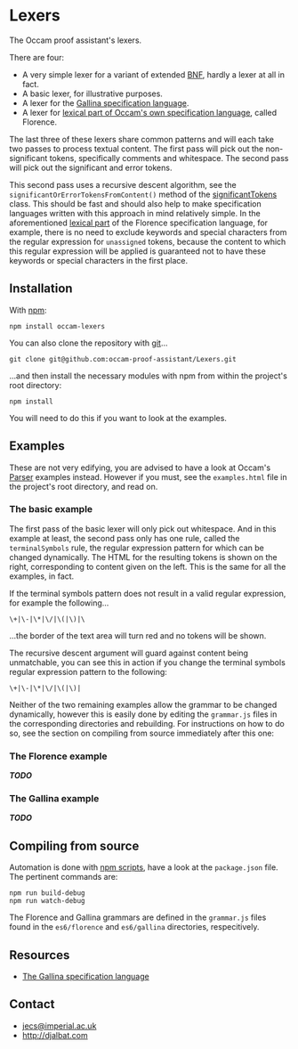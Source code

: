 # Lexers

The Occam proof assistant's lexers.

There are four:

* A very simple lexer for a variant of extended [BNF](https://en.wikipedia.org/wiki/Backus%E2%80%93Naur_form), hardly a lexer at all in fact.
* A basic lexer, for illustrative purposes.
* A lexer for the [Gallina specification language](https://coq.inria.fr/refman/Reference-Manual003.html).
* A lexer for [lexical part of Occam's own specification language](https://raw.githubusercontent.com/occam-proof-assistant/Lexers/master/es6/florence/grammar.js), called Florence.

The last three of these lexers share common patterns and will each take two passes to process textual content. The first pass will pick out the non-significant tokens, specifically comments and whitespace. The second pass will pick out the significant and error tokens.

This second pass uses a recursive descent algorithm, see the `significantOrErrorTokensFromContent()` method of the [significantTokens](https://raw.githubusercontent.com/occam-proof-assistant/Lexers/master/es6/common/significantTokens.js) class. This should be fast and should also help to make specification languages written with this approach in mind relatively simple. In the aforementioned [lexical part](https://raw.githubusercontent.com/occam-proof-assistant/Lexers/master/es6/florence/grammar.js) of the Florence specification language, for example, there is no need to exclude keywords and special characters from the regular expression for `unassigned` tokens, because the content to which this regular expression will be applied is guaranteed not to have these keywords or special characters in the first place.

## Installation

With [npm](https://www.npmjs.com/):

    npm install occam-lexers

You can also clone the repository with [git](https://git-scm.com/)...

    git clone git@github.com:occam-proof-assistant/Lexers.git

...and then install the necessary modules with npm from within the project's root directory:

    npm install

You will need to do this if you want to look at the examples.

## Examples

These are not very edifying, you are advised to have a look at Occam's [Parser](https://github.com/occam-proof-assistant/Parser) examples instead. However if you must, see the `examples.html` file in the project's root directory, and read on.

### The basic example

The first pass of the basic lexer will only pick out whitespace. And in this example at least, the second pass only has one rule, called the `terminalSymbols` rule, the regular expression pattern for which can be changed dynamically. The HTML for the resulting tokens is shown on the right, corresponding to content given on the left. This is the same for all the examples, in fact.

If the terminal symbols pattern does not result in a valid regular expression, for example the following...

    \+|\-|\*|\/|\(|\)|\

...the border of the text area will turn red and no tokens will be shown.

The recursive descent argument will guard against content being unmatchable, you can see this in action if you change the terminal symbols regular expression pattern to the following:

    \+|\-|\*|\/|\(|\)|

Neither of the two remaining examples allow the grammar to be changed dynamically, however this is easily done by editing the `grammar.js` files in the corresponding directories and rebuilding. For instructions on how to do so, see the section on compiling from source immediately after this one:

### The Florence example

***TODO***

### The Gallina example

***TODO***

## Compiling from source

Automation is done with [npm scripts](https://docs.npmjs.com/misc/scripts), have a look at the `package.json` file. The pertinent commands are:

    npm run build-debug
    npm run watch-debug

The Florence and Gallina grammars are defined in the `grammar.js` files found in the `es6/florence` and `es6/gallina` directories, respecitively.

## Resources

* [The Gallina specification language](https://coq.inria.fr/refman/Reference-Manual003.html)

## Contact

* jecs@imperial.ac.uk
* http://djalbat.com
